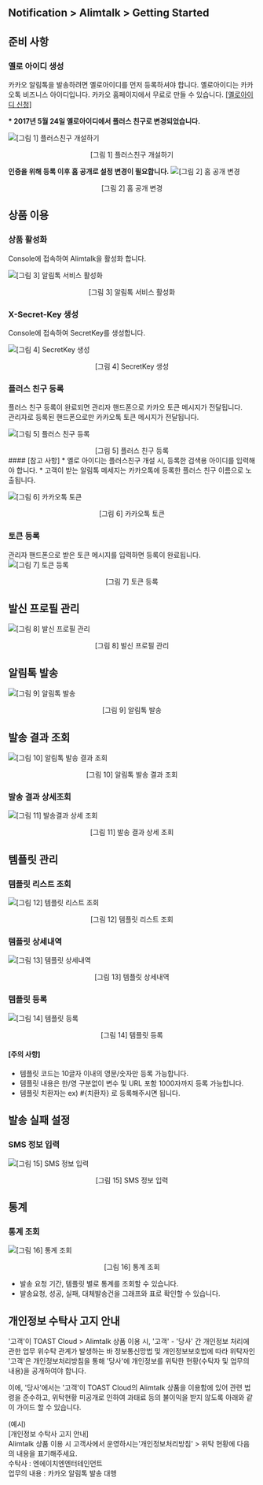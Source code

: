 ## Notification > Alimtalk > Getting Started

## 준비 사항
### 옐로 아이디 생성
카카오 알림톡을 발송하려면 옐로아이디를 먼저 등록하셔야 합니다. 옐로아이디는 카카오톡 비즈니스 아이디입니다. 카카오 홈페이지에서 무료로 만들 수 있습니다. <a target="_blank" href="https://yellowid.kakao.com">[옐로아이디 신청]</a>

<b>* 2017년 5월 24일 옐로아이디에서 플러스 친구로 변경되었습니다.</b>

![[그림 1] 플러스친구 개설하기](http://static.toastoven.net/prod_alimtalk/img01.png)
<center>[그림 1] 플러스친구 개설하기</center>

<b>인증을 위해 등록 이후 홈 공개로 설정 변경이 필요합니다.</b>
![[그림 2] 홈 공개 변경](http://static.toastoven.net/prod_alimtalk/img02.png)
<center>[그림 2] 홈 공개 변경</center>

## 상품 이용

### 상품 활성화

Console에 접속하여 Alimtalk을 활성화 합니다.

![[그림 3] 알림톡 서비스 활성화](http://static.toastoven.net/prod_alimtalk/img03.png)
<center>[그림 3] 알림톡 서비스 활성화</center>

### X-Secret-Key 생성
Console에 접속하여 SecretKey를 생성합니다.

![[그림 4] SecretKey 생성](http://static.toastoven.net/prod_alimtalk/img04.png)
<center>[그림 4] SecretKey 생성</center>

### 플러스 친구 등록
플러스 친구 등록이 완료되면 관리자 핸드폰으로 카카오 토큰 메시지가 전달됩니다.<br>
관리자로 등록된 핸드폰으로만 카카오톡 토큰 메시지가 전달됩니다.

![[그림 5] 플러스 친구 등록](http://static.toastoven.net/prod_alimtalk/img05.png)
<center>[그림 5] 플러스 친구 등록</center>
#### [참고 사항]
* 옐로 아이디는 플러스친구 개설 시, 등록한 검색용 아이디를 입력해야 합니다.
* 고객이 받는 알림톡 메세지는 카카오톡에 등록한 플러스 친구 이름으로 노출됩니다.

![[그림 6] 카카오톡 토큰](http://static.toastoven.net/prod_alimtalk/img06.png)
<center>[그림 6] 카카오톡 토큰</center>

### 토큰 등록
관리자 핸드폰으로 받은 토큰 메시지를 입력하면 등록이 완료됩니다.
![[그림 7] 토큰 등록](http://static.toastoven.net/prod_alimtalk/img07.png)
<center>[그림 7] 토큰 등록</center>

## 발신 프로필 관리
![[그림 8] 발신 프로필 관리](http://static.toastoven.net/prod_alimtalk/img08_1.png)
<center>[그림 8] 발신 프로필 관리</center>

## 알림톡 발송
![[그림 9] 알림톡 발송](http://static.toastoven.net/prod_alimtalk/img09_1.png)
<center>[그림 9] 알림톡 발송</center>

## 발송 결과 조회
![[그림 10] 알림톡 발송 결과 조회](http://static.toastoven.net/prod_alimtalk/img10_1.png)
<center>[그림 10] 알림톡 발송 결과 조회</center>

### 발송 결과 상세조회
![[그림 11] 발송결과 상세 조회](http://static.toastoven.net/prod_alimtalk/img11_1.png)
<center>[그림 11] 발송 결과 상세 조회</center>

## 템플릿 관리
### 템플릿 리스트 조회
![[그림 12] 템플릿 리스트 조회](http://static.toastoven.net/prod_alimtalk/img12_1.png)
<center>[그림 12] 템플릿 리스트 조회</center>

### 템플릿 상세내역
![[그림 13] 템플릿 상세내역](http://static.toastoven.net/prod_alimtalk/img13_1.png)
<center>[그림 13] 템플릿 상세내역</center>

### 템플릿 등록
![[그림 14] 템플릿 등록](http://static.toastoven.net/prod_alimtalk/img14.png)
<center>[그림 14] 템플릿 등록</center>

#### [주의 사항]
* 템플릿 코드는 10글자 이내의 영문/숫자만 등록 가능합니다.
* 템플릿 내용은 한/영 구분없이 변수 및 URL 포함 1000자까지 등록 가능합니다.
* 템플릿 치환자는 ex) #{치환자} 로 등록해주시면 됩니다.

## 발송 실패 설정
### SMS 정보 입력
![[그림 15] SMS 정보 입력 ](http://static.toastoven.net/prod_alimtalk/img15.png)
<center>[그림 15] SMS 정보 입력</center>

## 통계
### 통계 조회
![[그림 16] 통계 조회 ](http://static.toastoven.net/prod_alimtalk/img16.png)
<center>[그림 16] 통계 조회</center>

* 발송 요청 기간, 템플릿 별로 통계를 조회할 수 있습니다.
* 발송요청, 성공, 실패, 대체발송건을 그래프와 표로 확인할 수 있습니다.

## 개인정보 수탁사 고지 안내
'고객'이 TOAST Cloud > Alimtalk 상품 이용 시, '고객' - '당사' 간 개인정보 처리에 관한 업무 위수탁 관계가 발생하는 바 정보통신망법 및 개인정보보호법에 따라 위탁자인 '고객'은 개인정보처리방침을 통해 '당사'에 개인정보를 위탁한 현황(수탁자 및 업무의내용)을 공개하여야 합니다.

이에, '당사'에서는 '고객'이 TOAST Cloud의 Alimtalk 상품을 이용함에 있어 관련 법령을 준수하고, 위탁현황 미공개로 인하여 과태료 등의 불이익을 받지 않도록 아래와 같이 가이드 할 수 있습니다.

(예시)<br>
[개인정보 수탁사 고지 안내]<br>
Alimtalk 상품 이용 시 고객사에서 운영하시는'개인정보처리방침' > 위탁 현황에 다음의 내용을 표기해주세요.<br>
수탁사 : 엔에이치엔엔터테인먼트<br>
업무의 내용 : 카카오 알림톡 발송 대행<br>
